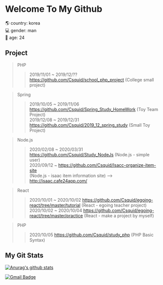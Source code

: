 Welcome To My Github
=====================
🌎 country: korea  
💻  gender: man  
🧭 age: 24  

Project
-------------
> PHP
> > 2019/11/01 ~ 2019/12/?? https://github.com/Csquid/school_php_project (College small project) <br />

> Spring
> > 2019/10/05 ~ 2019/11/06 https://github.com/Csquid/Spring_Study_HomeWork (Toy Team Project) <br />
> > 2019/12/08 ~ 2019/12/31 https://github.com/Csquid/2019_12_spring_study (Small Toy Project) <br />

> Node.js
> > 2020/02/08 ~ 2020/03/31 https://github.com/Csquid/Study_NodeJs (Node.js - simple user) <br />
> > 2020/09/12 ~ https://github.com/Csquid/Isacc-organize-item-site <br /> (Node.js - isaac item information site)  --> http://isaac.cafe24app.com/ <br />

> React
> > 2020/10/01 ~ 2020/10/02 https://github.com/Csquid/egoing-react/tree/master/tutorial (React - egoing teacher project) <br />
> > 2020/10/02 ~ 2020/10/04 https://github.com/Csquid/egoing-react/tree/master/practice (React - make a project by myself) <br />

> PHP
> > 2020/10/05 https://github.com/Csquid/study_php (PHP Basic Syntax)

My Git Stats
-------------
[![Anurag's github stats](https://github-readme-stats.vercel.app/api?username=csquid)](https://github.com/anuraghazra/github-readme-stats)

[![Gmail Badge](https://img.shields.io/badge/Gmail-d14836?style=flat-square&logo=Gmail&logoColor=white&link=mailto:snugyun01@gmail.com)](mailto:dmsqlctnekf@gmail.com)
<!--
**Csquid/Csquid** is a ✨ _special_ ✨ repository because its `README.md` (this file) appears on your GitHub profile.

Here are some ideas to get you started:

- 🔭 I’m currently working on ...
- 🌱 I’m currently learning ...
- 👯 I’m looking to collaborate on ...
- 🤔 I’m looking for help with ...
- 💬 Ask me about ...
- 📫 How to reach me: ...
- 😄 Pronouns: ...
- ⚡ Fun fact: ...
-->
